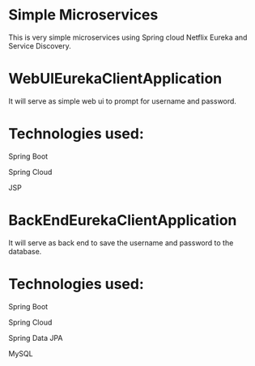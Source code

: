 # Simple Microservices
This is very simple microservices using Spring cloud Netflix Eureka and Service Discovery.

# WebUIEurekaClientApplication
It will serve as simple web ui to prompt for username and password. 

# Technologies used:

Spring Boot

Spring Cloud 

JSP

# BackEndEurekaClientApplication
It will serve as back end to save the username and password to the database.

# Technologies used:

Spring Boot

Spring Cloud

Spring Data JPA

MySQL
